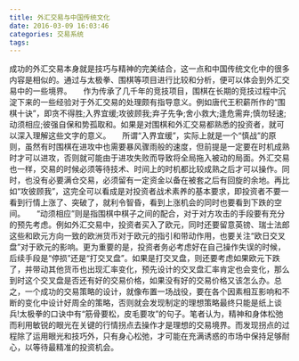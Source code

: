 ```yaml
---
title: 外汇交易与中国传统文化
date: 2016-03-09 16:03:46
categories: 交易系统
tags: 
---
```

成功的外汇交易本身就是技巧与精神的完美结合，这一点和中国传统文化中的很多内容是相似的。通过与太极拳、围棋等项目进行比较和分析，便可以体会到外汇交易中的一些境界。　　作为传承了几千年的竞技项目，围棋在长期的竞技过程中沉淀下来的一些经验对于外汇交易的处理颇有指导意义。例如唐代王积薪所作的“围棋十诀”，即贪不得胜;入界宜缓;攻彼顾我;弃子先争;舍小救大;逢危需弃;慎勿轻速;动须相应;彼强自保和势孤取和。如果是对围棋和外汇交易都熟悉的投资者，就可以深入理解这些文字的意义。　　所谓“入界宜缓”，实际上就是一个“慎战”的原则，虽然有时围棋在进攻中也需要暴风骤雨般的速度，但前提是一定要在时机成熟时才可以进攻，否则就可能由于进攻失败而导致将全局拖入被动的局面。外汇交易也一样，交易的时候必须等待技术、时间上的时机都比较成熟之后才可以操作。同时，也没有必要满仓交易，必须留有一定资金以备在被套之后有回旋的余地。再比如“攻彼顾我”，这完全可以看成是对投资者战术素养的基本要求，即投资者不要一看到行情上涨了、突破了，就利令智昏，看到上涨机会的同时也要看到下跌的空间。　　“动须相应”则是指围棋中棋子之间的配合，对于对方攻击的手段要有充分的预先考虑。例如外汇交易中，投资者买入了欧元，同时还要留意英镑、瑞士法郎这些和欧元方向一致的欧洲货币对于欧元的指引和带动作用，也要关注“欧日交叉盘”对于欧元的影响。更为重要的是，投资者务必考虑好在自己操作失误的时候，后续手段是“停损”还是“打交叉盘”。如果是打交叉盘，则还要考虑如果欧元下跌了，并带动其他货币也出现汇率变化，预先设计的交叉盘汇率肯定也会变化，那么到时这个交叉盘是否还有好的交易价格，如果没有好的交易价格又该怎么办。总之，一个成功的交易策略的设计，就像布置一场战役，要在各个因素相互影响和不断的变化中设计好周全的策略，否则就会发现制定的理想策略最终只能是纸上谈兵!太极拳的口诀中有“筋骨要松，皮毛要攻”的句子。笔者认为，精神和身体松弛而利用敏锐的眼光在关键的行情拐点去操作才是理想的交易境界。而发现拐点的过程除了运用眼光和技巧外，只有身心松弛，才可能在充满诱惑的市场中保持足够耐心，以等待最精准的投资机会。